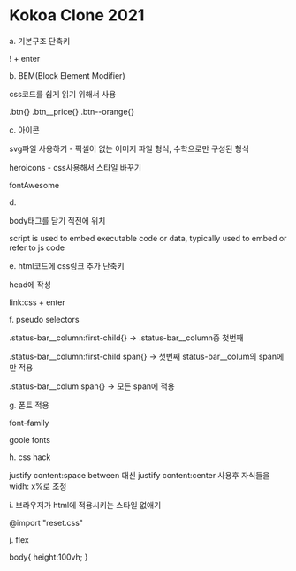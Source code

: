 # Kokoa Clone 2021

a. 기본구조 단축키

! + enter

b. BEM(Block Element Modifier)

css코드를 쉽게 읽기 위해서 사용

.btn{}
.btn__price{}
.btn--orange{}

c. 아이콘

svg파일 사용하기 - 픽셀이 없는 이미지 파일 형식, 수학으로만 구성된 형식

heroicons - css사용해서 스타일 바꾸기

fontAwesome

d. <script> </script>

body태그를 닫기 직전에 위치

script is used to embed executable code or data, typically used to embed or refer to js code

e. html코드에 css링크 추가 단축키

head에 작성

link:css + enter

f. pseudo selectors

.status-bar__column:first-child{} -> .status-bar__column중 첫번째

.status-bar__column:first-child span{} -> 첫번째 status-bar__colum의 span에만 적용

.status-bar__colum span{} -> 모든 span에 적용

g. 폰트 적용

font-family

goole fonts

h. css hack

justify content:space between 대신 justify content:center 사용후 자식들을 widh: x%로 조정

i. 브라우저가 html에 적용시키는 스타일 없애기

@import "reset.css"

j. flex

body{ height:100vh; }

